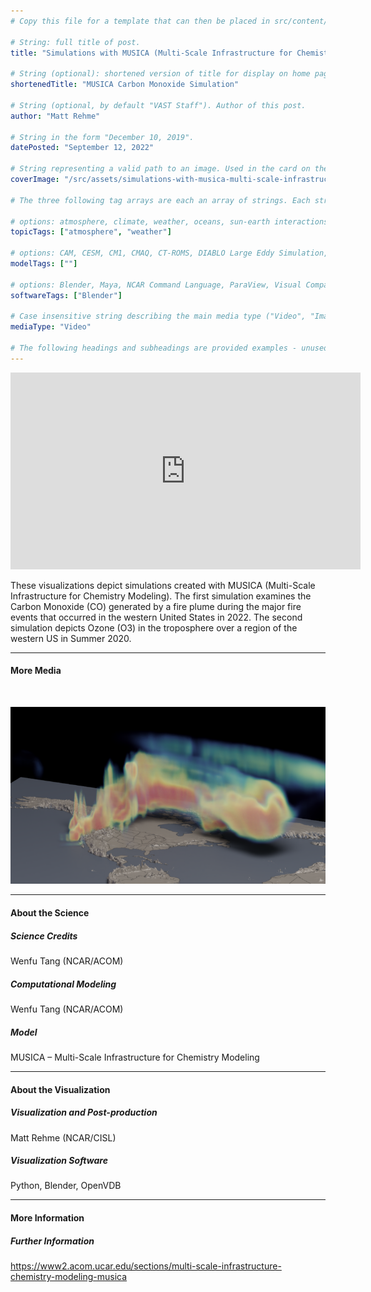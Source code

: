 ```yaml
---
# Copy this file for a template that can then be placed in src/content/visualizations. The name of this file will be used as the URL for the post.

# String: full title of post.
title: "Simulations with MUSICA (Multi-Scale Infrastructure for Chemistry Modeling)"

# String (optional): shortened version of title for display on home page in card.
shortenedTitle: "MUSICA Carbon Monoxide Simulation"

# String (optional, by default "VAST Staff"). Author of this post.
author: "Matt Rehme"

# String in the form "December 10, 2019".
datePosted: "September 12, 2022" 

# String representing a valid path to an image. Used in the card on the main page. Likely to be in the form "/src/assets/..." for images located in src/assets.
coverImage: "/src/assets/simulations-with-musica-multi-scale-infrastructure-for-chemistry-modeling.png"

# The three following tag arrays are each an array of strings. Each string (case insensitive) represents a filter from the front page. Tags that do not correspond to a current filter will be ignored for filtering.

# options: atmosphere, climate, weather, oceans, sun-earth interactions, fire dynamics, solid earth, recent publications, experimental technologies
topicTags: ["atmosphere", "weather"]

# options: CAM, CESM, CM1, CMAQ, CT-ROMS, DIABLO Large Eddy Simulation, HRRR, HWRF, MPAS, SIMA, WACCM, WRF
modelTags: [""]

# options: Blender, Maya, NCAR Command Language, ParaView, Visual Comparator, VAPOR
softwareTags: ["Blender"]

# Case insensitive string describing the main media type ("Video", "Image", "App", etc). This is displayed in the post heading as a small tag above the title.
mediaType: "Video"

# The following headings and subheadings are provided examples - unused ones can be deleted. All Markdown content below will be rendered in the frontend.
---
```


<iframe width="560" height="315" src="https://www.youtube.com/embed/ScjzOdykbUc?si=X4ttTqEbsma1GsYM" title="YouTube video player" frameborder="0" allow="accelerometer; autoplay; clipboard-write; encrypted-media; gyroscope; picture-in-picture; web-share" referrerpolicy="strict-origin-when-cross-origin" allowfullscreen></iframe>

These visualizations depict simulations created with MUSICA (Multi-Scale Infrastructure for Chemistry Modeling). The first simulation examines the Carbon Monoxide (CO) generated by a fire plume during the major fire events that occurred in the western United States in 2022. The second simulation depicts Ozone (O3) in the troposphere over a region of the western US in Summer 2020. 

___

#### More Media

<br />

![Simulations with MUSICA (Multi-Scale Infrastructure for Chemistry Modeling)](../../assets/simulations-with-musica-multi-scale-infrastructure-for-chemistry-modeling.png)

___

#### About the Science

##### Science Credits

Wenfu Tang (NCAR/ACOM)

##### Computational Modeling

Wenfu Tang (NCAR/ACOM)

##### Model

MUSICA – Multi-Scale Infrastructure for Chemistry Modeling

___

#### About the Visualization

##### Visualization and Post-production

Matt Rehme (NCAR/CISL)

##### Visualization Software

Python, Blender, OpenVDB

___

#### More Information

##### Further Information

https://www2.acom.ucar.edu/sections/multi-scale-infrastructure-chemistry-modeling-musica